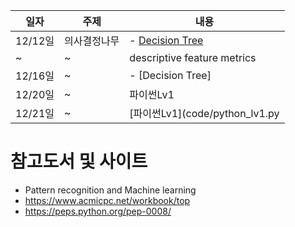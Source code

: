 일자 | 주제 |내용
-------- | -----------|-------------------------------
12/12일|의사결정나무| - [Decision Tree](task/Decision_Tree1_copy.pdf)
~|~|descriptive feature metrics
12/16일|~| - [Decision Tree]
12/20일|~| 파이썬Lv1
12/21일|~| [파이썬Lv1](code/python_lv1.py


# 참고도서 및 사이트
  - Pattern recognition and Machine learning
  - https://www.acmicpc.net/workbook/top
  - https://peps.python.org/pep-0008/
